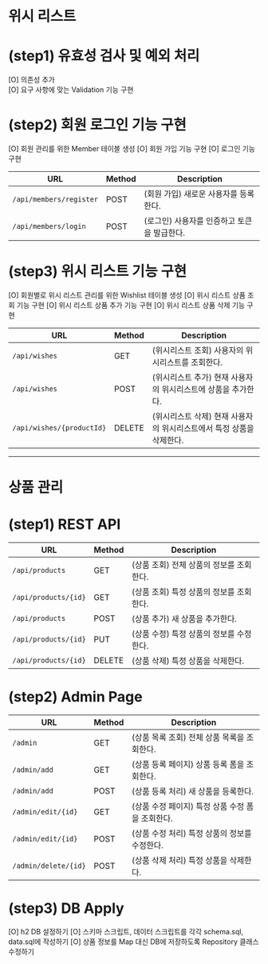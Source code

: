 # 위시 리스트
# (step1) 유효성 검사 및 예외 처리
[O] 의존성 추가  
[O] 요구 사항에 맞는 Validation 기능 구현

# (step2) 회원 로그인 기능 구현
[O] 회원 관리를 위한 Member 테이블 생성
[O] 회원 가입 기능 구현
[O] 로그인 기능 구현

| URL                        | Method | Description              |
|--------------------------|------|--------------------------|
| `/api/members/register`| POST | (회원 가입) 새로운 사용자를 등록한다.   |
| `/api/members/login` | POST | (로그인) 사용자를 인증하고 토큰을 발급한다.|

# (step3) 위시 리스트 기능 구현  
[O] 회원별로 위시 리스트 관리를 위한 Wishlist 테이블 생성
[O] 위시 리스트 상품 조회 기능 구현
[O] 위시 리스트 상품 추가 기능 구현
[O] 위시 리스트 상품 삭제 기능 구현

| URL                        | Method | Description                              |
|----------------------------|-------|------------------------------------------|
| `/api/wishes`              | GET   | (위시리스트 조회) 사용자의 위시리스트를 조회한다.             |
| `/api/wishes`              | POST  | (위시리스트 추가) 현재 사용자의 위시리스트에 상품을 추가한다.      |
| `/api/wishes/{productId}`  | DELETE | (위시리스트 삭제) 현재 사용자의 위시리스트에서 특정 상품을 삭제한다.  |
---
# 상품 관리

# (step1) REST API
| URL                  | Method | Description              |
|----------------------|--------|--------------------------|
| `/api/products`      | GET    | (상품 조회) 전체 상품의 정보를 조회한다. |
| `/api/products/{id}` | GET    | (상품 조회) 특정 상품의 정보를 조회한다. |
| `/api/products`      | POST   | (상품 추가) 새 상품을 추가한다.      |
| `/api/products/{id}` | PUT    | (상품 수정) 특정 상품의 정보를 수정한다. |
| `/api/products/{id}` | DELETE | (상품 삭제) 특정 상품을 삭제한다.     |


# (step2) Admin Page
| URL                  | Method | Description                    |
|----------------------|--------|--------------------------------|
| `/admin`             | GET    | (상품 목록 조회) 전체 상품 목록을 조회한다.     |
| `/admin/add`         | GET    | (상품 등록 페이지) 상품 등록 폼을 조회한다.     |
| `/admin/add`         | POST   | (상품 등록 처리) 새 상품을 등록한다.         |
| `/admin/edit/{id}`   | GET    | (상품 수정 페이지) 특정 상품 수정 폼을 조회한다.  |
| `/admin/edit/{id}`   | POST   | (상품 수정 처리) 특정 상품의 정보를 수정한다.    |
| `/admin/delete/{id}` | POST   | (상품 삭제 처리) 특정 상품을 삭제한다.        |

# (step3) DB Apply
[O] h2 DB 설정하기
[O] 스키마 스크립트, 데이터 스크립트를 각각 schema.sql, data.sql에 작성하기
[O] 상품 정보를 Map 대신 DB에 저장하도록 Repository 클래스 수정하기
